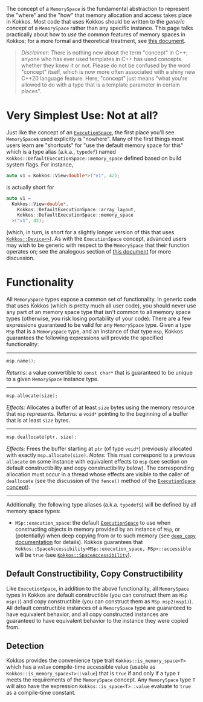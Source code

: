 The concept of a `MemorySpace` is the fundamental abstraction to represent the "where" and the "how" that memory allocation and access takes place in Kokkos.  Most code that uses Kokkos should be written to the *generic concept* of a `MemorySpace` rather than any specific instance.  This page talks practically about how to *use* the common features of memory spaces in Kokkos; for a more formal and theoretical treatment, see [this document](Kokkos-Concepts).

> *Disclaimer*: There is nothing new about the term "concept" in C++; anyone who has ever used templates in C++ has used concepts whether they knew it or not.  Please do not be confused by the word "concept" itself, which is now more often associated with a shiny new C++20 language feature.  Here, "concept" just means "what you're allowed to do with a type that is a template parameter in certain places".

Very Simplest Use: Not at all?
==============================

Just like the concept of an [`ExecutionSpace`](ExecutionSpaceConcept), the first place you'll see `MemorySpace`s used explicitly is "nowhere".  Many of the first things most users learn are "shortcuts" for "use the default memory space for this" which is a type alias (a.k.a., `typedef`) named `Kokkos::DefaultExecutionSpace::memory_space` defined based on build system flags. For instance,

```c++
auto v1 = Kokkos::View<double*>("v1", 42);
```

is actually short for

```c++
auto v1 =
  Kokkos::View<double*,
    Kokkos::DefaultExecutionSpace::array_layout,
    Kokkos::DefaultExecutionSpace::memory_space
  >("v1", 42);
```

(which, in turn, is short for a slightly longer version of this that uses [`Kokkos::Device<>`](Kokkos%3A%3ADevice)).  As with the `ExecutionSpace` concept, advanced users may wish to be generic with respect to the `MemorySpace` that their function operates on; see the analogous section of [this document](ExecutionSpaceConcept) for more discussion.


Functionality
=============

All `MemorySpace` types expose a common set of functionality.  In generic code that uses Kokkos (which is pretty much all user code), you should never use any part of an memory space type that isn't common to all memory space types (otherwise, you risk losing portability of your code).  There are a few expressions guaranteed to be valid for any `MemorySpace` type.  Given a type `MSp` that is a `MemorySpace` type, and an instance of that type `msp`, Kokkos guarantees the following expressions will provide the specified functionality:

---

```c++
msp.name();
```

*Returns:* a value convertible to `const char*` that is guaranteed to be unique to a given `MemorySpace` instance type.

---

```c++
msp.allocate(size);
```

*Effects:* Allocates a buffer of at least `size` bytes using the memory resource that `msp` represents.
*Returns:* a `void*` pointing to the beginning of a buffer that is at least `size` bytes.


---

```c++
msp.deallocate(ptr, size);
```

*Effects:* Frees the buffer starting at `ptr` (of type `void*`) previously allocated with exactly `msp.allocate(size)`.
*Notes:* This must correspond to a previous `allocate` on some instance with equivalent effects to `msp` (see section on default constructibility and copy constructibility below).  The corresponding allocation must occur in a thread whose effects are visible to the caller of `deallocate` (see the discussion of the `fence()` method of the [`ExecutionSpace` concept](ExecutionSpaceConcept)).


---

Additionally, the following type aliases (a.k.a. `typedef`s) will be defined by all memory space types:

* `MSp::execution_space`: the default [`ExecutionSpace`](ExecutionSpaceConcept) to use when constructing objects in memory provided by an instance of `MSp`, or (potentially) when deep copying from or to such memory (see [`deep_copy` documentation](Kokkos%3A%3Adeep_copy) for details).  Kokkos guarantees that `Kokkos::SpaceAccessibility<MSp::execution_space, MSp>::accessible` will be `true` (see [`Kokkos::SpaceAccessibility`](Kokkos%3A%3ASpaceAccessibility)).

Default Constructibility, Copy Constructibility
-----------------------------------------------

Like `ExecutionSpace`, in addition to the above functionality, all `MemorySpace` types in Kokkos are default constructible (you can construct them as `MSp msp()`) and copy constructible (you can construct them as `MSp msp2(msp1)`).  All default constructible instances of a `MemorySpace` type are guaranteed to have equivalent behavior, and all copy constructed instances are guaranteed to have equivalent behavior to the instance they were copied from.

Detection
---------

Kokkos provides the convenience type trait `Kokkos::is_memory_space<T>` which has a `value` compile-time accessible value (usable as `Kokkos::is_memory_space<T>::value`) that is `true` if and only if a type `T` meets the requirements of the `MemorySpace` concept.  Any `MemorySpace` type `T` will also have the expression `Kokkos::is_space<T>::value` evaluate to `true` as a compile-time constant.